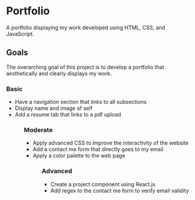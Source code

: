 
# Portfolio

<p>A portfolio displaying my work developed using HTML, CSS, and JavaScript.</p>

## Goals

<p>The overarching goal of this project is to develop a portfolio that aesthetically and clearly displays my work.</p>

### Basic

<ul>
    <li>Have a navigation section that links to all subsections</li>
    <li>Display name and image of self</li>
    <li>Add a resume tab that links to a pdf upload</li>
<ul>

### Moderate

<ul>
    <li>Apply advanced CSS to improve the interactivity of the website</li>
    <li>Add a contact me form that directly goes to my email</li>
    <li>Apply a color palette to the web page</li>
<ul>

### Advanced

<ul>
    <li>Create a project component using React.js</li>
    <li>Add regex to the contact me form to verify email validity</li>
<ul>